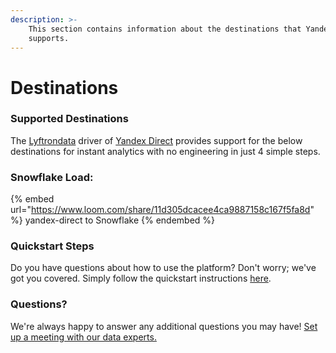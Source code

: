 ```yaml
---
description: >-
    This section contains information about the destinations that Yandex Direct
    supports.
---
```


# Destinations

### Supported Destinations

The [Lyftrondata](https://www.lyftrondata.com/) driver of [Yandex Direct](https://www.lyftrondata.com/integration/yandex-direct/) provides support for the below destinations for instant analytics with no engineering in just 4 simple steps.

### Snowflake Load:

{% embed url="https://www.loom.com/share/11d305dcacee4ca9887158c167f5fa8d" %}
yandex-direct to Snowflake
{% endembed %}

### Quickstart Steps

Do you have questions about how to use the platform? Don't worry; we've got you covered. Simply follow the quickstart instructions [here](../../../quickstart-steps.md).

### Questions? <a href="#questions" id="questions"></a>

We're always happy to answer any additional questions you may have! [Set up a meeting with our data experts.](https://www.lyftrondata.com/book-a-meeting/)

